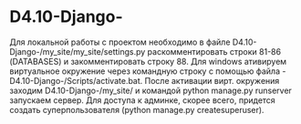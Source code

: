 # D4.10-Django-

Для локальной работы с проектом необходимо в файле D4.10-Django-/my_site/my_site/settings.py раскомментировать строки 81-86 (DATABASES) и закомментировать строку 88.
Для windows ативируем виртуальное окружение через командную строку с помощью файла - D4.10-Django-/Scripts/activate.bat.
После активации вирт. окружения заходим D4.10-Django-/my_site/ и командой python manage.py runserver запускаем сервер.
Для доступа к админке, скорее всего, придется создать суперпользователя (python manage.py createsuperuser).

